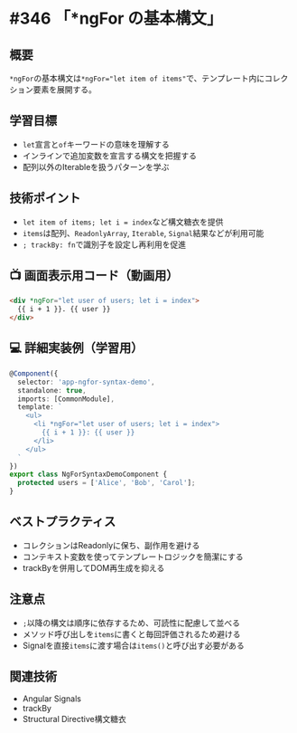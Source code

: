 # #346 「*ngFor の基本構文」

## 概要
`*ngFor`の基本構文は`*ngFor="let item of items"`で、テンプレート内にコレクション要素を展開する。

## 学習目標
- `let`宣言と`of`キーワードの意味を理解する
- インラインで追加変数を宣言する構文を把握する
- 配列以外のIterableを扱うパターンを学ぶ

## 技術ポイント
- `let item of items; let i = index`など構文糖衣を提供
- `items`は配列、`ReadonlyArray`, `Iterable`, `Signal`結果などが利用可能
- `; trackBy: fn`で識別子を設定し再利用を促進

## 📺 画面表示用コード（動画用）
```html
<div *ngFor="let user of users; let i = index">
  {{ i + 1 }}. {{ user }}
</div>
```

## 💻 詳細実装例（学習用）
```typescript
@Component({
  selector: 'app-ngfor-syntax-demo',
  standalone: true,
  imports: [CommonModule],
  template: `
    <ul>
      <li *ngFor="let user of users; let i = index">
        {{ i + 1 }}: {{ user }}
      </li>
    </ul>
  `
})
export class NgForSyntaxDemoComponent {
  protected users = ['Alice', 'Bob', 'Carol'];
}
```

## ベストプラクティス
- コレクションはReadonlyに保ち、副作用を避ける
- コンテキスト変数を使ってテンプレートロジックを簡潔にする
- trackByを併用してDOM再生成を抑える

## 注意点
- `;`以降の構文は順序に依存するため、可読性に配慮して並べる
- メソッド呼び出しを`items`に書くと毎回評価されるため避ける
- Signalを直接`items`に渡す場合は`items()`と呼び出す必要がある

## 関連技術
- Angular Signals
- trackBy
- Structural Directive構文糖衣
